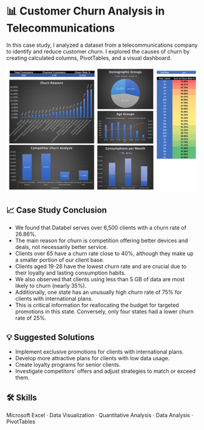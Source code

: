# 📊 Customer Churn Analysis in Telecommunications

In this case study, I analyzed a dataset from a telecommunications company to identify and reduce customer churn. I explored the causes of churn by creating calculated columns, PivotTables, and a visual dashboard.

![Analysis Image](https://github.com/jeanpaulomv/Analyzing-Customer-Churn-Case-Study-at-DataCamp/blob/main/Case%20Study.jpg?raw=true)

## 📈 Case Study Conclusion
- We found that Databel serves over 6,500 clients with a churn rate of 26.86%.
- The main reason for churn is competition offering better devices and deals, not necessarily better service.
- Clients over 65 have a churn rate close to 40%, although they make up a smaller portion of our client base.
- Clients aged 19-28 have the lowest churn rate and are crucial due to their loyalty and lasting consumption habits.
- We also observed that clients using less than 5 GB of data are most likely to churn (nearly 35%).
- Additionally, one state has an unusually high churn rate of 75% for clients with international plans.
- This is critical information for reallocating the budget for targeted promotions in this state. Conversely, only four states had a lower churn rate of 25%.

## 💡 Suggested Solutions
- Implement exclusive promotions for clients with international plans.
- Develop more attractive plans for clients with low data usage.
- Create loyalty programs for senior clients.
- Investigate competitors' offers and adjust strategies to match or exceed them.

## 🛠 Skills
Microsoft Excel · Data Visualization · Quantitative Analysis · Data Analysis · PivotTables
